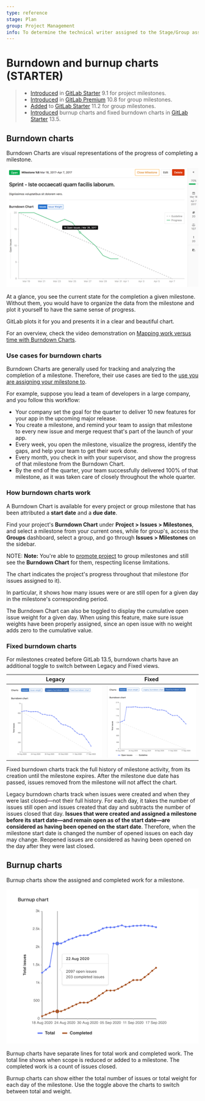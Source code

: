 ```yaml
---
type: reference
stage: Plan
group: Project Management
info: To determine the technical writer assigned to the Stage/Group associated with this page, see https://about.gitlab.com/handbook/engineering/ux/technical-writing/#designated-technical-writers
---
```


# Burndown and burnup charts **(STARTER)**

> - [Introduced](https://gitlab.com/gitlab-org/gitlab/-/merge_requests/1540) in [GitLab Starter](https://about.gitlab.com/pricing/) 9.1 for project milestones.
> - [Introduced](https://gitlab.com/gitlab-org/gitlab/-/merge_requests/5354) in [GitLab Premium](https://about.gitlab.com/pricing/) 10.8 for group milestones.
> - [Added](https://gitlab.com/gitlab-org/gitlab/-/merge_requests/6495) to [GitLab Starter](https://about.gitlab.com/pricing/) 11.2 for group milestones.
> - [Introduced](https://gitlab.com/gitlab-org/gitlab/-/issues/6903) burnup charts and fixed burndown charts in [GitLab Starter](https://about.gitlab.com/pricing/) 13.5.

## Burndown charts

Burndown Charts are visual representations of the progress of completing a milestone.

![burndown chart](img/burndown_chart.png)

At a glance, you see the current state for the completion a given milestone.
Without them, you would have to organize the data from the milestone and plot it
yourself to have the same sense of progress.

GitLab plots it for you and presents it in a clear and beautiful chart.

<i class="fa fa-youtube-play youtube" aria-hidden="true"></i>
For an overview, check the video demonstration on [Mapping work versus time with Burndown Charts](https://www.youtube.com/watch?v=zJU2MuRChzs).

### Use cases for burndown charts

Burndown Charts are generally used for tracking and analyzing the completion of
a milestone. Therefore, their use cases are tied to the
[use you are assigning your milestone to](index.md).

For example, suppose you lead a team of developers in a large company,
and you follow this workflow:

- Your company set the goal for the quarter to deliver 10 new features for your app
  in the upcoming major release.
- You create a milestone, and remind your team to assign that milestone to every new issue
  and merge request that's part of the launch of your app.
- Every week, you open the milestone, visualize the progress, identify the gaps,
  and help your team to get their work done.
- Every month, you check in with your supervisor, and show the progress of that milestone
  from the Burndown Chart.
- By the end of the quarter, your team successfully delivered 100% of that milestone, as
  it was taken care of closely throughout the whole quarter.

### How burndown charts work

A Burndown Chart is available for every project or group milestone that has been attributed a **start
date** and a **due date**.

Find your project's **Burndown Chart** under **Project > Issues > Milestones**,
and select a milestone from your current ones, while for group's, access the **Groups** dashboard,
select a group, and go through **Issues > Milestones** on the sidebar.

NOTE: **Note:**
You're able to [promote project](index.md#promoting-project-milestones-to-group-milestones) to group milestones and still see the **Burndown Chart** for them, respecting license limitations.

The chart indicates the project's progress throughout that milestone (for issues assigned to it).

In particular, it shows how many issues were or are still open for a given day in the
milestone's corresponding period.

The Burndown Chart can also be toggled to display the cumulative open issue
weight for a given day. When using this feature, make sure issue weights have
been properly assigned, since an open issue with no weight adds zero to the
cumulative value.

### Fixed burndown charts

For milestones created before GitLab 13.5, burndown charts have an additional toggle to
switch between Legacy and Fixed views.

| Legacy | Fixed |
| ----- | ----- |
| ![Legacy burndown chart, ](img/burndown_chart_legacy.png) | ![Fixed burndown chart, showing a jump when a lot of issues were added to the milestone](img/burndown_chart_fixed.png) |

Fixed burndown charts track the full history of milestone activity, from its creation until the milestone expires. After the milestone due date has passed, issues removed from the milestone will
not affect the chart.

Legacy burndown charts track when issues were created and when they were last closed—not their full history. For each day, it takes the number of issues still open and issues created that day and subtracts the number of issues closed that day.
**Issues that were created and assigned a milestone before its start date—and remain open as of the start date—are considered as having been opened on the start date**. Therefore, when the milestone start date is changed the number of opened issues on each day may change.
Reopened issues are
considered as having been opened on the day after they were last closed.

## Burnup charts

Burnup charts show the assigned and completed work for a milestone. 

![burnup chart](img/burnup_chart.png)

Burnup charts have separate lines for total work and completed work. The total line
shows when scope is reduced or added to a milestone. The completed work is a count
of issues closed.

Burnup charts can show either the total number of issues or total weight for each
day of the milestone. Use the toggle above the charts to switch between total
and weight.

<!-- ## Troubleshooting

Include any troubleshooting steps that you can foresee. If you know beforehand what issues
one might have when setting this up, or when something is changed, or on upgrading, it's
important to describe those, too. Think of things that may go wrong and include them here.
This is important to minimize requests for support, and to avoid doc comments with
questions that you know someone might ask.

Each scenario can be a third-level heading, e.g. `### Getting error message X`.
If you have none to add when creating a doc, leave this section in place
but commented out to help encourage others to add to it in the future. -->
